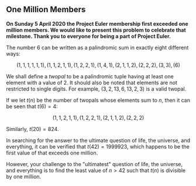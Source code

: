 ## One Million Members

**On Sunday 5 April 2020 the Project Euler membership first exceeded one million members. We would like to present this problem to celebrate that milestone. Thank you to everyone for being a part of Project Euler.**


The number $6$ can be written as a palindromic sum in exactly eight different ways:

$$
(1, 1, 1, 1, 1, 1), (1, 1, 2, 1, 1), (1, 2, 2,1), (1, 4, 1), (2, 1, 1, 2), (2, 2,2 ), (3, 3), (6)
$$

We shall define a *twopal* to be a palindromic tuple having at least one element with a value of $2$. It should also be noted that elements are not restricted to single digits. For example, $(3, 2, 13, 6, 13, 2, 3)$ is a valid twopal.

If we let $t(n)$ be the number of twopals whose elements sum to $n$, then it can be seen that $t(6)=4$:

$$
(1, 1, 2, 1, 1), (1, 2, 2, 1), (2, 1, 1, 2), (2, 2, 2)
$$

Similarly, $t(20)=824$.

In searching for the answer to the ultimate question of life, the universe, and everything, it can be verified that $t(42)=1999923$, which happens to be the first value of  that exceeds one million.

However, your challenge to the "ultimatest" question of life, the universe, and everything is to find the least value of $n>42$ such that $t(n)$ is divisible by one million.
